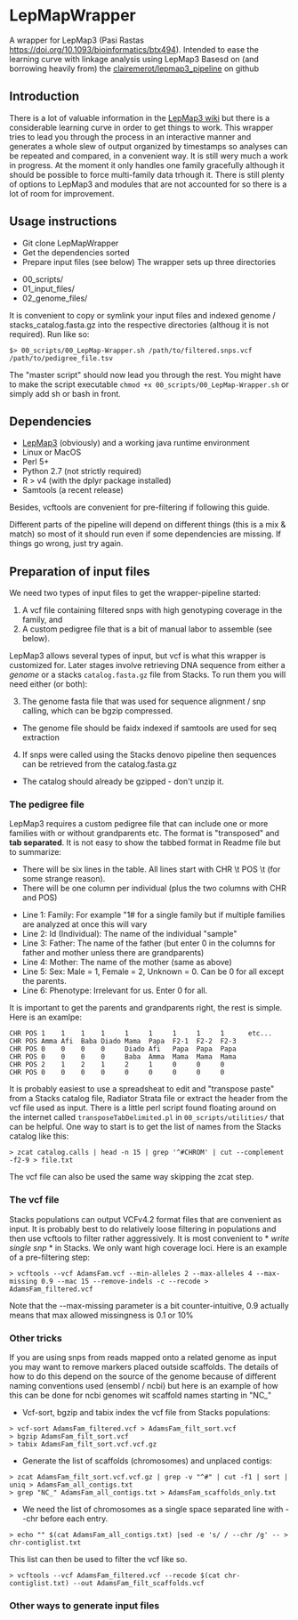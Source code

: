 # LepMapWrapper
A wrapper for LepMap3 (Pasi Rastas https://doi.org/10.1093/bioinformatics/btx494).
Intended to ease the learning curve with linkage analysis using LepMap3
Basesd on (and borrowing heavily from) the [clairemerot/lepmap3_pipeline](https://github.com/clairemerot/lepmap3_pipeline) on github

## Introduction
There is a lot of valuable information in the [LepMap3 wiki](https://sourceforge.net/p/lep-map3/wiki/LM3%20Home/)
but there is a considerable learning curve in order to get things to work.
This wrapper tries to lead you through the process in an interactive manner and generates a whole
slew of output organized by timestamps so analyses can be repeated and compared, in a convenient way.
It is still wery much a work in progress.  At the moment it only handles one family gracefully
although it should be possible to force multi-family data trhough it.
There is still plenty of options to LepMap3 and modules that are not accounted for so there is a lot of
room for improvement.  

## Usage instructions
- Git clone LepMapWrapper
- Get the dependencies sorted
- Prepare input files (see below)
The wrapper sets up three directories
* 00_scripts/
* 01_input_files/
* 02_genome_files/

It is convenient to copy or symlink your input files and indexed genome / stacks_catalog.fasta.gz into the
respective directories (althoug it is not required).
Run like so:
```console
$> 00_scripts/00_LepMap-Wrapper.sh /path/to/filtered.snps.vcf /path/to/pedigree_file.tsv
```
The "master script" should now lead you through the rest. You might have to make the script executable
`chmod +x 00_scripts/00_LepMap-Wrapper.sh` or simply add sh or bash in front.

## Dependencies
- [LepMap3](https://sourceforge.net/projects/lep-map3/) (obviously) and a working java runtime environment
- Linux or MacOS
- Perl 5+
- Python 2.7 (not strictly required)
- R > v4 (with the dplyr package installed)
- Samtools (a recent release)

Besides, vcftools are convenient for pre-filtering if following this guide.

Different parts of the pipeline will depend on different things (this is a mix & match) so most of it should
run even if some dependencies are missing.  If things go wrong, just try again.

## Preparation of input files
We need two types of input files to get the wrapper-pipeline started:

1) A vcf file containing filtered snps with high genotyping coverage in the family, and
2) A custom pedigree file that is a bit of manual labor to assemble (see below).

LepMap3 allows several types of input, but vcf is what this wrapper is customized for.  Later stages involve
retrieving DNA sequence from either a *genome* or a stacks `catalog.fasta.gz` file from Stacks. To run them
you will need either (or both):

3) The genome fasta file that was used for sequence alignment / snp calling, which can be bgzip compressed.
* The genome file should be faidx indexed if samtools are used for seq extraction
4) If snps were called using the Stacks denovo pipeline then sequences can be retrieved from the catalog.fasta.gz
* The catalog should already be gzipped - don't unzip it.

### The pedigree file
LepMap3 requires a custom pedigree file that can include one or more families with or without grandparents etc.
The format is "transposed" and **tab separated**. It is not easy to show the tabbed format in Readme file but to summarize:
- There will be six lines in the table.  All lines start with CHR \t POS \t (for some strange reason).
- There will be one column per individual (plus the two columns with CHR and POS)

* Line 1: Family: For example "1# for a single family but if multiple families are analyzed at once this will vary
* Line 2: Id (Individual): The name of the individual "sample"
* Line 3: Father:  The name of the father (but enter 0 in the columns for father and mother unless there are grandparents)
* Line 4: Mother:  The name of the mother (same as above)
* Line 5: Sex: Male = 1, Female = 2, Unknown = 0.  Can be 0 for all except the parents.
* Line 6: Phenotype: Irrelevant for us. Enter 0 for all.

It is important to get the parents and grandparents right, the rest is simple.  
Here is an examlpe:
```
CHR POS 1    1    1    1     1     1     1     1     1      etc...
CHR POS Amma Afi  Baba Diado Mama  Papa  F2-1  F2-2  F2-3
CHR POS 0    0    0    0     Diado Afi   Papa  Papa  Papa
CHR POS 0    0    0    0     Baba  Amma  Mama  Mama  Mama
CHR POS 2    1    2    1     2     1     0     0     0
CHR POS 0    0    0    0     0     0     0     0     0
```
It is probably easiest to use a spreadsheat to edit and \"transpose paste\" from a Stacks catalog file, Radiator Strata file
or extract the header from the vcf file used as input.  There is a little perl script found floating around on the
internet called `transposeTabDelimited.pl` in `00_scripts/utilities/` that can be helpful.
One way to start is to get the list of names from the Stacks catalog like this:
```console
> zcat catalog.calls | head -n 15 | grep '^#CHROM' | cut --complement -f2-9 > file.txt
```
The vcf file can also be used the same way skipping the zcat step.

### The vcf file
Stacks populations can output VCFv4.2 format files that are convenient as input. It is probably best to do relatively loose
filtering in populations and then use vcftools to filter rather aggressively.  It is most convenient to * *write single snp* *
in Stacks. We only want high coverage loci.
Here is an example of a pre-filtering step:
```console
> vcftools --vcf AdamsFam.vcf --min-alleles 2 --max-alleles 4 --max-missing 0.9 --mac 15 --remove-indels -c --recode > AdamsFam_filtered.vcf
```
Note that the --max-missing parameter is a bit counter-intuitive, 0.9 actually means that max allowed missingness is 0.1 or 10%


### Other tricks
If you are using snps from reads mapped onto a related genome as input you may want to remove markers placed outside scaffolds.
The details of how to do this depend on the source of the genome because of different naming conventions used (ensembl / ncbi)
but here is an example of how this can be done for ncbi genomes wit scaffold names starting in "NC_"

* Vcf-sort, bgzip and tabix index the vcf file from Stacks populations:
```console
> vcf-sort AdamsFam_filtered.vcf > AdamsFam_filt_sort.vcf
> bgzip AdamsFam_filt_sort.vcf
> tabix AdamsFam_filt_sort.vcf.vcf.gz
```
* Generate the list of scaffolds (chromosomes) and unplaced contigs:
```console
> zcat AdamsFam_filt_sort.vcf.vcf.gz | grep -v "^#" | cut -f1 | sort | uniq > AdamsFam_all_contigs.txt
> grep "NC_" AdamsFam_all_contigs.txt > AdamsFam_scaffolds_only.txt
```
* We need the list of chromosomes as a single space separated line with --chr before each entry.
```console
> echo "" $(cat AdamsFam_all_contigs.txt) |sed -e 's/ / --chr /g' -- > chr-contiglist.txt
```
This list can then be used to filter the vcf like so.
```console
> vcftools --vcf AdamsFam_filtered.vcf --recode $(cat chr-contiglist.txt) --out AdamsFam_filt_scaffolds.vcf
```
### Other ways to generate input files
